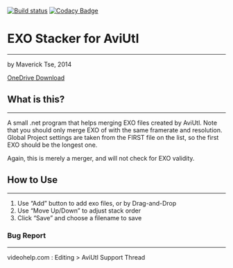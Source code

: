 [![Build status](https://ci.appveyor.com/api/projects/status/mceskjd3u40a5wnv/branch/master?svg=true)](https://ci.appveyor.com/project/MaverickTse/exostacker/branch/master)  [![Codacy Badge](https://api.codacy.com/project/badge/Grade/f55ae0a435c84f949764a29a1d93f03a)](https://www.codacy.com/app/MaverickTse/EXOStacker?utm_source=github.com&amp;utm_medium=referral&amp;utm_content=MaverickTse/EXOStacker&amp;utm_campaign=Badge_Grade)

# EXO Stacker for AviUtl
------------------------
by Maverick Tse, 2014

[OneDrive Download](http://1drv.ms/1tL7lP7)

## What is this?
---------------------
A small .net program that helps merging EXO files
created by AviUtl.
Note that you should only merge EXO of with the same framerate
and resolution.
Global Project settings are taken from the FIRST file on the list,
so the first EXO should be the longest one.

Again, this is merely a merger, and will not check for EXO validity.

## How to Use
-----------------
1. Use “Add” button to add exo files, or by Drag-and-Drop
2. Use “Move Up/Down” to adjust stack order
3. Click “Save” and choose a filename to save

### Bug Report
---------------------
videohelp.com : Editing > AviUtl Support Thread
